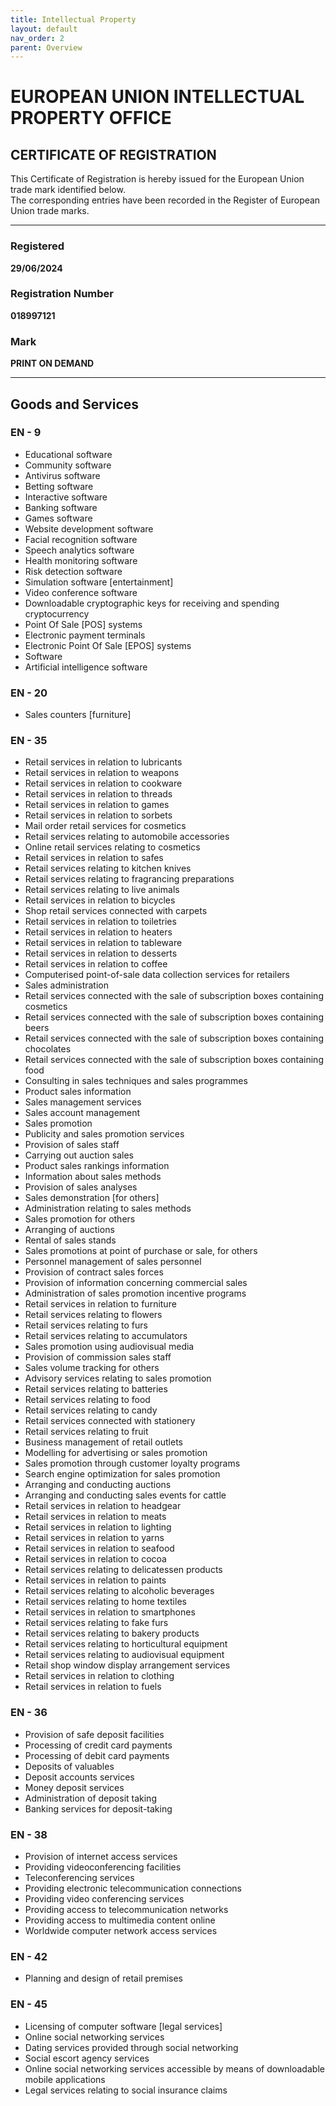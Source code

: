 ```yaml
---
title: Intellectual Property
layout: default
nav_order: 2
parent: Overview
---
```


# EUROPEAN UNION INTELLECTUAL PROPERTY OFFICE  
## CERTIFICATE OF REGISTRATION  

This Certificate of Registration is hereby issued for the European Union trade mark identified below.  
The corresponding entries have been recorded in the Register of European Union trade marks.  

---

### Registered  
**29/06/2024**  

### Registration Number  
**018997121**  

### Mark  
**PRINT ON DEMAND**  

---

## Goods and Services  

### EN - 9  
- Educational software  
- Community software  
- Antivirus software  
- Betting software  
- Interactive software  
- Banking software  
- Games software  
- Website development software  
- Facial recognition software  
- Speech analytics software  
- Health monitoring software  
- Risk detection software  
- Simulation software [entertainment]  
- Video conference software  
- Downloadable cryptographic keys for receiving and spending cryptocurrency  
- Point Of Sale [POS] systems  
- Electronic payment terminals  
- Electronic Point Of Sale [EPOS] systems  
- Software  
- Artificial intelligence software  

### EN - 20  
- Sales counters [furniture]  

### EN - 35  
- Retail services in relation to lubricants  
- Retail services in relation to weapons  
- Retail services in relation to cookware  
- Retail services in relation to threads  
- Retail services in relation to games  
- Retail services in relation to sorbets  
- Mail order retail services for cosmetics  
- Retail services relating to automobile accessories  
- Online retail services relating to cosmetics  
- Retail services in relation to safes  
- Retail services relating to kitchen knives  
- Retail services relating to fragrancing preparations  
- Retail services relating to live animals  
- Retail services in relation to bicycles  
- Shop retail services connected with carpets  
- Retail services in relation to toiletries  
- Retail services in relation to heaters  
- Retail services in relation to tableware  
- Retail services in relation to desserts  
- Retail services in relation to coffee  
- Computerised point-of-sale data collection services for retailers  
- Sales administration  
- Retail services connected with the sale of subscription boxes containing cosmetics  
- Retail services connected with the sale of subscription boxes containing beers  
- Retail services connected with the sale of subscription boxes containing chocolates  
- Retail services connected with the sale of subscription boxes containing food  
- Consulting in sales techniques and sales programmes  
- Product sales information  
- Sales management services  
- Sales account management  
- Sales promotion  
- Publicity and sales promotion services  
- Provision of sales staff  
- Carrying out auction sales  
- Product sales rankings information  
- Information about sales methods  
- Provision of sales analyses  
- Sales demonstration [for others]  
- Administration relating to sales methods  
- Sales promotion for others  
- Arranging of auctions  
- Rental of sales stands  
- Sales promotions at point of purchase or sale, for others  
- Personnel management of sales personnel  
- Provision of contract sales forces  
- Provision of information concerning commercial sales  
- Administration of sales promotion incentive programs  
- Retail services in relation to furniture  
- Retail services relating to flowers  
- Retail services relating to furs  
- Retail services relating to accumulators  
- Sales promotion using audiovisual media  
- Provision of commission sales staff  
- Sales volume tracking for others  
- Advisory services relating to sales promotion  
- Retail services relating to batteries  
- Retail services relating to food  
- Retail services relating to candy  
- Retail services connected with stationery  
- Retail services relating to fruit  
- Business management of retail outlets  
- Modelling for advertising or sales promotion  
- Sales promotion through customer loyalty programs  
- Search engine optimization for sales promotion  
- Arranging and conducting auctions  
- Arranging and conducting sales events for cattle  
- Retail services in relation to headgear  
- Retail services in relation to meats  
- Retail services in relation to lighting  
- Retail services in relation to yarns  
- Retail services in relation to seafood  
- Retail services in relation to cocoa  
- Retail services relating to delicatessen products  
- Retail services in relation to paints  
- Retail services relating to alcoholic beverages  
- Retail services relating to home textiles  
- Retail services in relation to smartphones  
- Retail services relating to fake furs  
- Retail services relating to bakery products  
- Retail services relating to horticultural equipment  
- Retail services relating to audiovisual equipment  
- Retail shop window display arrangement services  
- Retail services in relation to clothing  
- Retail services in relation to fuels  

### EN - 36  
- Provision of safe deposit facilities  
- Processing of credit card payments  
- Processing of debit card payments  
- Deposits of valuables  
- Deposit accounts services  
- Money deposit services  
- Administration of deposit taking  
- Banking services for deposit-taking  

### EN - 38  
- Provision of internet access services  
- Providing videoconferencing facilities  
- Teleconferencing services  
- Providing electronic telecommunication connections  
- Providing video conferencing services  
- Providing access to telecommunication networks  
- Providing access to multimedia content online  
- Worldwide computer network access services  

### EN - 42  
- Planning and design of retail premises  

### EN - 45  
- Licensing of computer software [legal services]  
- Online social networking services  
- Dating services provided through social networking  
- Social escort agency services  
- Online social networking services accessible by means of downloadable mobile applications  
- Legal services relating to social insurance claims  
